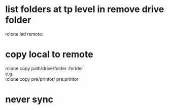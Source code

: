 # list folders at tp level in remove drive folder    
rclone lsd remote:  

# copy local to remote  
rclone copy path/drive/folder <name of remote>:forlder  
e.g.  
rclone copy pre/printor/ pre:printor  
# never sync  
